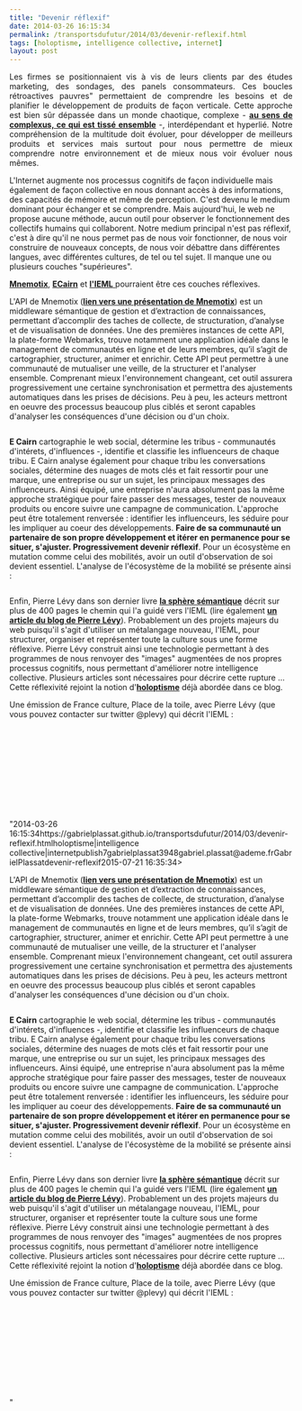 ```yaml
---
title: "Devenir réflexif"
date: 2014-03-26 16:15:34
permalink: /transportsdufutur/2014/03/devenir-reflexif.html
tags: [holoptisme, intelligence collective, internet]
layout: post
---
```


<p style="text-align: justify;">Les firmes se positionnaient vis à vis de leurs clients par des études marketing, des sondages, des panels consommateurs. Ces boucles rétroactives pauvres" permettaient de comprendre les besoins et de planifier le développement de produits de façon verticale. Cette approche est bien sûr dépassée dans un monde chaotique, complexe - <a href="https://gabrielplassat.github.io/transportsdufutur/2011/04/metanote-tdf-11-transports-mobilites-introduction-a-la-pensee-complexe.html"" target=""_blank""><strong>au sens de complexus, ce qui est tissé ensemble</strong></a> -, interdépendant et hyperlié. Notre compréhension de la multitude doit évoluer, pour développer de meilleurs produits et services mais surtout pour nous permettre de mieux comprendre notre environnement et de mieux nous voir évoluer nous mêmes. </p> <p style=""text-align: justify>L'Internet augmente nos processus cognitifs de façon individuelle mais également de façon collective en nous donnant accès à des informations, des capacités de mémoire et même de perception. C'est devenu le medium dominant pour échanger et se comprendre. Mais aujourd'hui, le web ne propose aucune méthode, aucun outil pour observer le fonctionnement des collectifs humains qui collaborent. Notre medium principal n'est pas réflexif, c'est à dire qu'il ne nous permet pas de nous voir fonctionner, de nous voir construire de nouveaux concepts, de nous voir débattre dans différentes langues, avec différentes cultures, de tel ou tel sujet. Il manque une ou plusieurs couches "supérieures". </p> <p style=""text-align: justify><a href=""http://mnemotix.com/blog/"" target=""_blank""><strong>Mnemotix</strong></a>, <a href=""http://ecairn.com/"" target=""_blank""><strong>ECairn</strong></a> et <a href=""http://pierrelevyblog.com/2014/02/03/causerie-debat-sur-ieml-et-les-ecosystemes-didees/"" target=""_blank""><strong>l'IEML</strong> </a>pourraient être ces couches réflexives.</p> <p style=""text-align: justify></p>  <!--more-->  <p style=""text-align: justify>L'API de Mnemotix (<a href=""http://fr.slideshare.net/transportsdufutur/prsentation-mnmotix-mars-2014"" target=""_blank""><strong>lien vers une présentation de Mnemotix</strong></a>) est un middleware sémantique de gestion et d’extraction de connaissances, permettant d’accomplir des taches de collecte, de structuration, d’analyse et de visualisation de données. Une des premières instances de cette API, la plate-forme Webmarks, trouve notamment une application idéale dans le management de communautés en ligne et de leurs membres, qu’il s’agit de cartographier, structurer, animer et enrichir. Cette API peut permettre à une communauté de mutualiser une veille, de la structurer et l'analyser ensemble. Comprenant mieux l'environnement changeant, cet outil assurera progressivement une certaine synchronisation et permettra des ajustements automatiques dans les prises de décisions. Peu à peu, les acteurs mettront en oeuvre des processus beaucoup plus ciblés et seront capables d'analyser les conséquences d'une décision ou d'un choix.</p> <p style=""text-align: justify><a class=""asset-img-link"" href="https://gabrielplassat.github.io/transportsdufutur/wp-content/uploads/sites/6/old/6a0120a66d2ad4970b01a5118f0660970c-pi.gif"" style=""display: inline><img rel=""lightbox[]"" alt=""Présentation Mnémotix mars 2014"" border=""0"" class=""asset  asset-image at-xid-6a0120a66d2ad4970b01a5118f0660970c image-full img-responsive"" src=""/wp-content/uploads/sites/6/old/6a0120a66d2ad4970b01a5118f0660970c-800wi.gif"" title=""Présentation Mnémotix mars 2014"" /></a></p> <p style=""text-align: justify><strong>E Cairn</strong> cartographie le web social, détermine les tribus - communautés d'intérets, d'influences -, identifie et classifie les influenceurs de chaque tribu. E Cairn analyse également pour chaque tribu les conversations sociales, détermine des nuages de mots clés et fait ressortir pour une marque, une entreprise ou sur un sujet, les principaux messages des influenceurs. Ainsi équipé, une entreprise n'aura absolument pas la même approche stratégique pour faire passer des messages, tester de nouveaux produits ou encore suivre une campagne de communication. L'approche peut être totalement renversée : identifier les influenceurs, les séduire pour les impliquer au coeur des développements. <strong>Faire de sa communauté un partenaire de son propre développement et itérer en permanence pour se situer, s'ajuster. Progressivement devenir réflexif</strong>. Pour un écosystème en mutation comme celui des mobilités, avoir un outil d'observation de soi devient essentiel. L'analyse de l'écosystème de la mobilité se présente ainsi :</p> <p style=""text-align: justify><a class=""asset-img-link"" href="https://gabrielplassat.github.io/transportsdufutur/wp-content/uploads/sites/6/old/6a0120a66d2ad4970b01a73d9a3bb2970d-pi.jpg"" style=""display: inline><img rel=""lightbox[]"" alt=""Reseaumon"" border=""0"" class=""asset  asset-image at-xid-6a0120a66d2ad4970b01a73d9a3bb2970d image-full img-responsive"" src=""/wp-content/uploads/sites/6/old/6a0120a66d2ad4970b01a73d9a3bb2970d-800wi.jpg"" title=""Reseaumon"" /></a></p> <p style=""text-align: justify>Enfin, Pierre Lévy dans son dernier livre <a href=""http://fr.slideshare.net/transportsdufutur/sphere-smantique"" target=""_blank""><strong>la sphère sémantique</strong></a> décrit sur plus de 400 pages le chemin qui l'a guidé vers l'IEML (lire également <a href=""http://pierrelevyblog.com/2014/02/03/causerie-debat-sur-ieml-et-les-ecosystemes-didees/"" target=""_blank""><strong>un article du blog de Pierre Lévy</strong></a>). Probablement un des projets majeurs du web puisqu'il s'agit d'utiliser un métalangage nouveau, l'IEML, pour structurer, organiser et représenter toute la culture sous une forme réflexive. Pierre Lévy construit ainsi une technologie permettant à des programmes de nous renvoyer des "images" augmentées de nos propres processus cognitifs, nous permettant d'améliorer notre intelligence collective. Plusieurs articles sont nécessaires pour décrire cette rupture ... Cette réflexivité rejoint la notion d'<a href="https://gabrielplassat.github.io/transportsdufutur/2011/09/transports-mobilites-quelles-sont-les-5-innovations-qui-peuvent-changer-les-comportements.html"" target=""_blank""><strong>holoptisme</strong></a> déjà abordée dans ce blog.</p> <p style=""text-align: justify>Une émission de France culture, Place de la toile, avec Pierre Lévy (que vous pouvez contacter sur twitter @plevy) qui décrit l'IEML :</p> <p><iframe frameborder=""0"" height=""139"" scrolling=""no"" src=""http://www.franceculture.fr/player/export-reecouter?content=4797900"" width=""481""></iframe></p>"2014-03-26 16:15:34https://gabrielplassat.github.io/transportsdufutur/2014/03/devenir-reflexif.htmlholoptisme|intelligence collective|internetpublish7gabrielplassat3948gabriel.plassat@ademe.frGabrielPlassatdevenir-reflexif2015-07-21 16:35:34></p>  <!--more-->  <p style=""text-align: justify>L'API de Mnemotix (<a href=""http://fr.slideshare.net/transportsdufutur/prsentation-mnmotix-mars-2014"" target=""_blank""><strong>lien vers une présentation de Mnemotix</strong></a>) est un middleware sémantique de gestion et d’extraction de connaissances, permettant d’accomplir des taches de collecte, de structuration, d’analyse et de visualisation de données. Une des premières instances de cette API, la plate-forme Webmarks, trouve notamment une application idéale dans le management de communautés en ligne et de leurs membres, qu’il s’agit de cartographier, structurer, animer et enrichir. Cette API peut permettre à une communauté de mutualiser une veille, de la structurer et l'analyser ensemble. Comprenant mieux l'environnement changeant, cet outil assurera progressivement une certaine synchronisation et permettra des ajustements automatiques dans les prises de décisions. Peu à peu, les acteurs mettront en oeuvre des processus beaucoup plus ciblés et seront capables d'analyser les conséquences d'une décision ou d'un choix.</p> <p style=""text-align: justify><a class=""asset-img-link"" href="https://gabrielplassat.github.io/transportsdufutur/wp-content/uploads/sites/6/old/6a0120a66d2ad4970b01a5118f0660970c-pi.gif"" style=""display: inline><img rel=""lightbox[]"" alt=""Présentation Mnémotix mars 2014"" border=""0"" class=""asset  asset-image at-xid-6a0120a66d2ad4970b01a5118f0660970c image-full img-responsive"" src=""/wp-content/uploads/sites/6/old/6a0120a66d2ad4970b01a5118f0660970c-800wi.gif"" title=""Présentation Mnémotix mars 2014"" /></a></p> <p style=""text-align: justify><strong>E Cairn</strong> cartographie le web social, détermine les tribus - communautés d'intérets, d'influences -, identifie et classifie les influenceurs de chaque tribu. E Cairn analyse également pour chaque tribu les conversations sociales, détermine des nuages de mots clés et fait ressortir pour une marque, une entreprise ou sur un sujet, les principaux messages des influenceurs. Ainsi équipé, une entreprise n'aura absolument pas la même approche stratégique pour faire passer des messages, tester de nouveaux produits ou encore suivre une campagne de communication. L'approche peut être totalement renversée : identifier les influenceurs, les séduire pour les impliquer au coeur des développements. <strong>Faire de sa communauté un partenaire de son propre développement et itérer en permanence pour se situer, s'ajuster. Progressivement devenir réflexif</strong>. Pour un écosystème en mutation comme celui des mobilités, avoir un outil d'observation de soi devient essentiel. L'analyse de l'écosystème de la mobilité se présente ainsi :</p> <p style=""text-align: justify><a class=""asset-img-link"" href="https://gabrielplassat.github.io/transportsdufutur/wp-content/uploads/sites/6/old/6a0120a66d2ad4970b01a73d9a3bb2970d-pi.jpg"" style=""display: inline><img rel=""lightbox[]"" alt=""Reseaumon"" border=""0"" class=""asset  asset-image at-xid-6a0120a66d2ad4970b01a73d9a3bb2970d image-full img-responsive"" src=""/wp-content/uploads/sites/6/old/6a0120a66d2ad4970b01a73d9a3bb2970d-800wi.jpg"" title=""Reseaumon"" /></a></p> <p style=""text-align: justify>Enfin, Pierre Lévy dans son dernier livre <a href=""http://fr.slideshare.net/transportsdufutur/sphere-smantique"" target=""_blank""><strong>la sphère sémantique</strong></a> décrit sur plus de 400 pages le chemin qui l'a guidé vers l'IEML (lire également <a href=""http://pierrelevyblog.com/2014/02/03/causerie-debat-sur-ieml-et-les-ecosystemes-didees/"" target=""_blank""><strong>un article du blog de Pierre Lévy</strong></a>). Probablement un des projets majeurs du web puisqu'il s'agit d'utiliser un métalangage nouveau, l'IEML, pour structurer, organiser et représenter toute la culture sous une forme réflexive. Pierre Lévy construit ainsi une technologie permettant à des programmes de nous renvoyer des "images" augmentées de nos propres processus cognitifs, nous permettant d'améliorer notre intelligence collective. Plusieurs articles sont nécessaires pour décrire cette rupture ... Cette réflexivité rejoint la notion d'<a href="https://gabrielplassat.github.io/transportsdufutur/2011/09/transports-mobilites-quelles-sont-les-5-innovations-qui-peuvent-changer-les-comportements.html"" target=""_blank""><strong>holoptisme</strong></a> déjà abordée dans ce blog.</p> <p style=""text-align: justify>Une émission de France culture, Place de la toile, avec Pierre Lévy (que vous pouvez contacter sur twitter @plevy) qui décrit l'IEML :</p> <p><iframe frameborder=""0"" height=""139"" scrolling=""no"" src=""http://www.franceculture.fr/player/export-reecouter?content=4797900"" width=""481""></iframe></p>"
